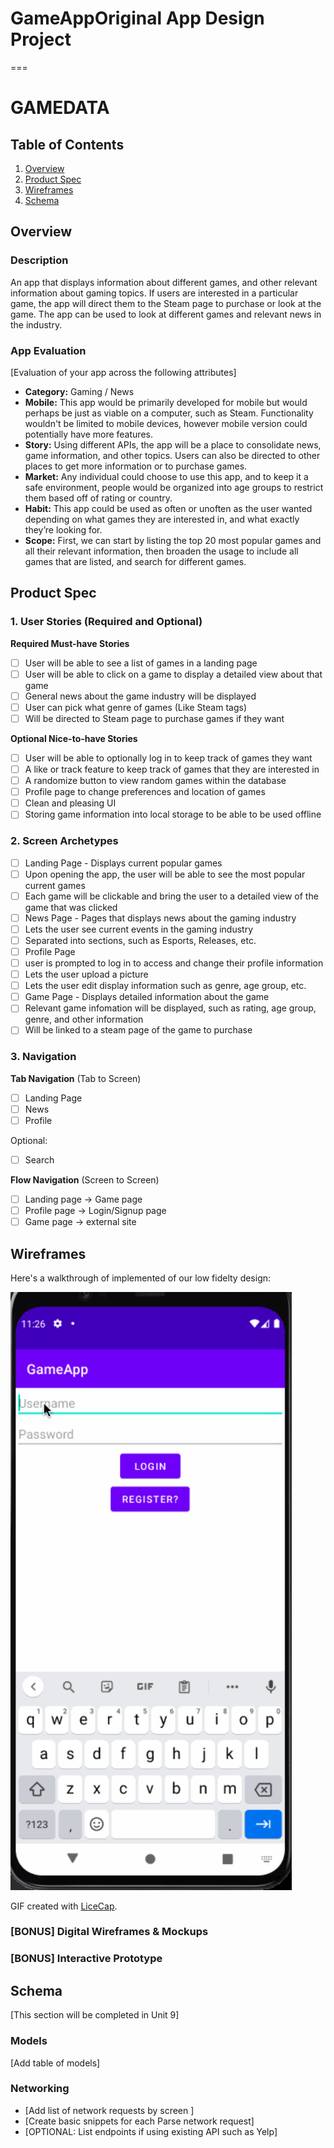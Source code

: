 # GameAppOriginal App Design Project
===

# GAMEDATA

## Table of Contents
1. [Overview](#Overview)
1. [Product Spec](#Product-Spec)
1. [Wireframes](#Wireframes)
2. [Schema](#Schema)

## Overview
### Description
An app that displays information about different games, and other relevant information about gaming topics. If users are interested in a particular game, the app will direct them to the Steam page to purchase or look at the game. The app can be used to look at different games and relevant news in the industry. 

### App Evaluation
[Evaluation of your app across the following attributes]
- **Category:** Gaming / News
- **Mobile:** This app would be primarily developed for mobile but would perhaps be just as viable on a computer, such as Steam. Functionality wouldn't be limited to mobile devices, however mobile version could potentially have more features.
- **Story:** Using different APIs, the app will be a place to consolidate news, game information, and other topics. Users can also be directed to other places to get more information or to purchase games.
- **Market:** Any individual could choose to use this app, and to keep it a safe environment, people would be organized into age groups to restrict them based off of rating or country.
- **Habit:** This app could be used as often or unoften as the user wanted depending on what games they are interested in, and what exactly they’re looking for.
- **Scope:** First, we can start by listing the top 20 most popular games and all their relevant information, then broaden the usage to include all games that are listed, and search for different games.

## Product Spec

### 1. User Stories (Required and Optional)

**Required Must-have Stories**

- [ ] User will be able to see a list of games in a landing page
- [ ] User will be able to click on a game to display a detailed view about that game
- [ ] General news about the game industry will be displayed
- [ ] User can pick what genre of games (Like Steam tags)
- [ ] Will be directed to Steam page to purchase games if they want

**Optional Nice-to-have Stories**

- [ ] User will be able to optionally log in to keep track of games they want
- [ ] A like or track feature to keep track of games that they are interested in
- [ ] A randomize button to view random games within the database
- [ ] Profile page to change preferences and location of games
- [ ] Clean and pleasing UI
- [ ] Storing game information into local storage to be able to be used offline

### 2. Screen Archetypes

- [ ] Landing Page - Displays current popular games
- [ ] Upon opening the app, the user will be able to see the most popular current games
- [ ] Each game will be clickable and bring the user to a detailed view of the game that was clicked
- [ ] News Page - Pages that displays news about the gaming industry
- [ ] Lets the user see current events in the gaming industry
- [ ] Separated into sections, such as Esports, Releases, etc.
- [ ] Profile Page
- [ ] user is prompted to log in to access and change their profile information
- [ ] Lets the user upload a picture
- [ ] Lets the user edit display information such as genre, age group, etc.
- [ ] Game Page - Displays detailed information about the game
- [ ] Relevant game infomation will be displayed, such as rating, age group, genre, and other information
- [ ] Will be linked to a steam page of the game to purchase

### 3. Navigation

**Tab Navigation** (Tab to Screen)

- [ ] Landing Page
- [ ] News
- [ ] Profile

Optional:
- [ ] Search

**Flow Navigation** (Screen to Screen)

- [ ] Landing page -> Game page
- [ ] Profile page -> Login/Signup page
- [ ] Game page -> external site

## Wireframes
Here's a walkthrough of implemented of our low fidelty design:

<img src="walkthrough.gif" width=450><br>

GIF created with [LiceCap](http://www.cockos.com/licecap/).
### [BONUS] Digital Wireframes & Mockups

### [BONUS] Interactive Prototype

## Schema 
[This section will be completed in Unit 9]
### Models
[Add table of models]
### Networking
- [Add list of network requests by screen ]
- [Create basic snippets for each Parse network request]
- [OPTIONAL: List endpoints if using existing API such as Yelp]
